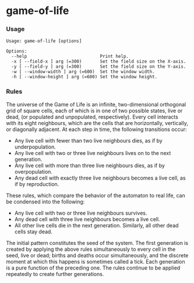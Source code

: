 # game-of-life

### Usage
```plain
Usage: game-of-life [options]

Options:
  --help                            Print help.
  -x [ --field-x ] arg (=300)       Set the field size on the X-axis.
  -y [ --field-y ] arg (=300)       Set the field size on the Y-axis.
  -w [ --window-width ] arg (=600)  Set the window width.
  -h [ --window-height ] arg (=600) Set the window height.
```

### Rules
The universe of the Game of Life is an infinite, two-dimensional orthogonal grid of square cells, each of which is in one of two possible states, live or dead, (or populated and unpopulated, respectively). Every cell interacts with its eight neighbours, which are the cells that are horizontally, vertically, or diagonally adjacent. At each step in time, the following transitions occur:
- Any live cell with fewer than two live neighbours dies, as if by underpopulation.
- Any live cell with two or three live neighbours lives on to the next generation.
- Any live cell with more than three live neighbours dies, as if by overpopulation.
- Any dead cell with exactly three live neighbours becomes a live cell, as if by reproduction.

These rules, which compare the behavior of the automaton to real life, can be condensed into the following:
- Any live cell with two or three live neighbours survives.
- Any dead cell with three live neighbours becomes a live cell.
- All other live cells die in the next generation. Similarly, all other dead cells stay dead.

The initial pattern constitutes the seed of the system. The first generation is created by applying the above rules simultaneously to every cell in the seed, live or dead; births and deaths occur simultaneously, and the discrete moment at which this happens is sometimes called a tick. Each generation is a pure function of the preceding one. The rules continue to be applied repeatedly to create further generations.

